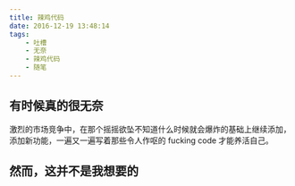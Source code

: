 ```yaml
---
title: 辣鸡代码
date: 2016-12-19 13:48:14
tags:
	- 吐槽
	- 无奈
	- 辣鸡代码
	- 随笔
---
```


## 有时候真的很无奈

激烈的市场竞争中，在那个摇摇欲坠不知道什么时候就会爆炸的基础上继续添加，添加新功能，一遍又一遍写着那些令人作呕的 fucking code 才能养活自己。

## 然而，这并不是我想要的


